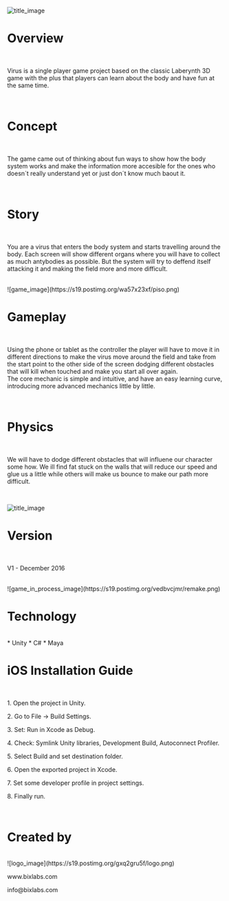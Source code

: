 
![title_image](https://s19.postimg.org/wjucxfp0j/banner1.png)
<br>

# Overview

<br>
<p>Virus is a single player game project based on the classic Laberynth 3D game with the plus that players can learn about the body and have fun at the same time. </p>
<br>

# Concept

<br>
<p>The game came out of thinking about fun ways to show how the body system works and make the information more accesible for the ones who doesn´t really understand yet or just don´t know much baout it. </p>
<br>

# Story

<br>
<p>You are a virus that enters the body system and starts travelling around the body. Each screen will show different organs where you will have to collect as much antybodies as possible. But the system will try to deffend itself attacking it and making the field more and more difficult.  </p>
<br>
![game_image](https://s19.postimg.org/wa57x23xf/piso.png)
<br>

# Gameplay

<br>
<p>Using the phone or tablet as the controller the player will have to move it in different directions to make the virus move around the field and take from the start point to the other side of the screen dodging different obstacles that will kill when touched and make you start all over again.<br>The core mechanic is simple and intuitive, and have an easy learning curve, introducing more advanced mechanics little by little. </p>
<br>

# Physics

<br>
<p>We will have to dodge different obstacles that will influene our character some how. We ill find fat stuck on the walls that will reduce our speed and glue us a little while others will make us bounce to make our path more difficult. </p>
<br>

![title_image](https://s19.postimg.org/yqgolrhpf/dev.png)
<br>

# Version

<br>
<p>V1 - December 2016</p>
<br>
![game_in_process_image](https://s19.postimg.org/vedbvcjmr/remake.png)
<br>

# Technology

<br>
* Unity
* C#
* Maya
<br> 

# iOS Installation Guide

<br>
<p>1. Open the project in Unity.</p>
<p>2. Go to File -> Build Settings.</p>
<p>3. Set: Run in Xcode as Debug.</p>
<p>4. Check: Symlink Unity libraries, Development Build, Autoconnect Profiler.</p>
<p>5. Select Build and set destination folder.</p>
<p>6. Open the exported project in Xcode.</p>
<p>7. Set some developer profile in project settings.</p>
<p>8. Finally run.</p>
<br> 

# Created by 

<br>
![logo_image](https://s19.postimg.org/gxq2gru5f/logo.png)
<br>
<p>www.bixlabs.com</p>
<p>info@bixlabs.com</p>
